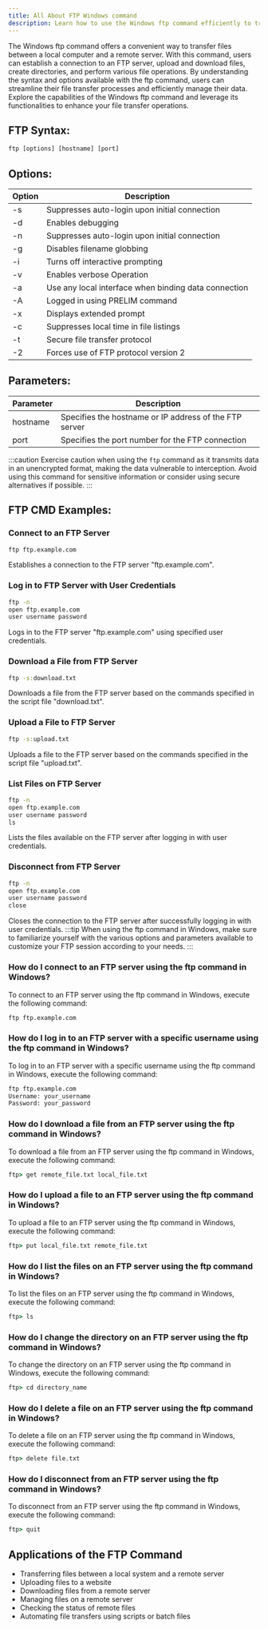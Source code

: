 ```yaml
---
title: All About FTP Windows command
description: Learn how to use the Windows ftp command efficiently to transfer files between a local and a remote computer. Familiarize yourself with the various options available and enhance your file transfer capabilities seamlessly.
---
```


The Windows ftp command offers a convenient way to transfer files between a local computer and a remote server. With this command, users can establish a connection to an FTP server, upload and download files, create directories, and perform various file operations. By understanding the syntax and options available with the ftp command, users can streamline their file transfer processes and efficiently manage their data. Explore the capabilities of the Windows ftp command and leverage its functionalities to enhance your file transfer operations.
## FTP Syntax:
```cmd
ftp [options] [hostname] [port]
```

## Options:
| Option   | Description                                     |
|----------|-------------------------------------------------|
| -s       | Suppresses auto-login upon initial connection   |
| -d       | Enables debugging                                |
| -n       | Suppresses auto-login upon initial connection   |
| -g       | Disables filename globbing                       |
| -i       | Turns off interactive prompting                  |
| -v       | Enables verbose Operation                        |
| -a       | Use any local interface when binding data connection |
| -A       | Logged in using PRELIM command                  |
| -x       | Displays extended prompt                        |
| -c       | Suppresses local time in file listings          |
| -t       | Secure file transfer protocol                   |
| -2       | Forces use of FTP protocol version 2            |

## Parameters:
| Parameter  | Description                 |
|------------|-----------------------------|
| hostname   | Specifies the hostname or IP address of the FTP server |
| port       | Specifies the port number for the FTP connection        |

:::caution
Exercise caution when using the `ftp` command as it transmits data in an unencrypted format, making the data vulnerable to interception. Avoid using this command for sensitive information or consider using secure alternatives if possible.
:::
## FTP CMD Examples:

### Connect to an FTP Server
```cmd
ftp ftp.example.com
```
Establishes a connection to the FTP server "ftp.example.com".

### Log in to FTP Server with User Credentials
```cmd
ftp -n
open ftp.example.com
user username password
```
Logs in to the FTP server "ftp.example.com" using specified user credentials.

### Download a File from FTP Server
```cmd
ftp -s:download.txt
```
Downloads a file from the FTP server based on the commands specified in the script file "download.txt".

### Upload a File to FTP Server
```cmd
ftp -s:upload.txt
```
Uploads a file to the FTP server based on the commands specified in the script file "upload.txt".

### List Files on FTP Server
```cmd
ftp -n
open ftp.example.com
user username password
ls
```
Lists the files available on the FTP server after logging in with user credentials.

### Disconnect from FTP Server
```cmd
ftp -n
open ftp.example.com
user username password
close
```
Closes the connection to the FTP server after successfully logging in with user credentials.
:::tip
When using the ftp command in Windows, make sure to familiarize yourself with the various options and parameters available to customize your FTP session according to your needs.
:::

### How do I connect to an FTP server using the ftp command in Windows?
To connect to an FTP server using the ftp command in Windows, execute the following command:
```cmd
ftp ftp.example.com
```

### How do I log in to an FTP server with a specific username using the ftp command in Windows?
To log in to an FTP server with a specific username using the ftp command in Windows, execute the following command:
```cmd
ftp ftp.example.com
Username: your_username
Password: your_password
```

### How do I download a file from an FTP server using the ftp command in Windows?
To download a file from an FTP server using the ftp command in Windows, execute the following command:
```cmd
ftp> get remote_file.txt local_file.txt
```

### How do I upload a file to an FTP server using the ftp command in Windows?
To upload a file to an FTP server using the ftp command in Windows, execute the following command:
```cmd
ftp> put local_file.txt remote_file.txt
```

### How do I list the files on an FTP server using the ftp command in Windows?
To list the files on an FTP server using the ftp command in Windows, execute the following command:
```cmd
ftp> ls
```

### How do I change the directory on an FTP server using the ftp command in Windows?
To change the directory on an FTP server using the ftp command in Windows, execute the following command:
```cmd
ftp> cd directory_name
```

### How do I delete a file on an FTP server using the ftp command in Windows?
To delete a file on an FTP server using the ftp command in Windows, execute the following command:
```cmd
ftp> delete file.txt
```

### How do I disconnect from an FTP server using the ftp command in Windows?
To disconnect from an FTP server using the ftp command in Windows, execute the following command:
```cmd
ftp> quit
```
## Applications of the FTP Command

- Transferring files between a local system and a remote server
- Uploading files to a website
- Downloading files from a remote server
- Managing files on a remote server
- Checking the status of remote files
- Automating file transfers using scripts or batch files